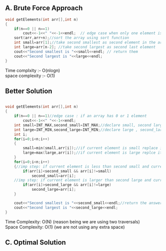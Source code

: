 
## A. Brute Force Approach


```cpp
void getElements(int arr[],int n)
{
    if(n==0 || n==1)
        cout<<-1<<" "<<-1<<endl;  // edge case when only one element is present in                                    array
    sort(arr,arr+n);//sort the array using sort function
    int small=arr[1];//take second smallest as second element in the array
    int large=arr[n-2]; //take second largest as second last element
    cout<<"Second smallest is "<<small<<endl; // return them
    cout<<"Second largest is "<<large<<endl;
}
```

Time complxity :- O(nlogn) <br>
space complexity :- O(1)

## Better Solution


```c++

void getElements(int arr[],int n)
{
    if(n==0 || n==1)//edge case : if an array has 0 or 1 element
        cout<<-1<<" "<<-1<<endl;
    int small=INT_MAX,second_small=INT_MAX;//declare small, second large = INT_MAX
    int large=INT_MIN,second_large=INT_MIN;//declare large , second_large = INT_MIN
    int i;
    for(i=0;i<n;i++)
    {
        small=min(small,arr[i]);//if current element is small replace it with      previous small
        large=max(large,arr[i]);//if current element is large replce it with       previous large
    }
    for(i=0;i<n;i++)
    {//imp step: if current element is less than second small and current element is not equal to small
        if(arr[i]<second_small && arr[i]!=small)
            second_small=arr[i];
    //imp step: if current element is larger than second large and current element is not equal to large
        if(arr[i]>second_large && arr[i]!=large)
            second_large=arr[i];
    }

    cout<<"Second smallest is "<<second_small<<endl;//return the answers
    cout<<"Second largest is "<<second_large<<endl;
}

```

Time Complexity: O(N) (reason being we are using two traversals) <br>
Space Complexity: O(1) (we are not using any extra space)


## C. Optimal Solution

```c++
```